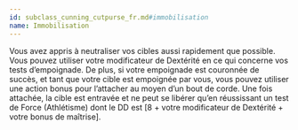 ```yaml
---
id: subclass_cunning_cutpurse_fr.md#immobilisation
name: Immobilisation
---
```


Vous avez appris à neutraliser vos cibles aussi rapidement que possible. Vous pouvez utiliser votre modificateur de Dextérité en ce qui concerne vos tests d’empoignade. De plus, si votre empoignade est couronnée de succès, et tant que votre cible est empoignée par vous, vous pouvez utiliser une action bonus pour l’attacher au moyen d’un bout de corde. Une fois attachée, la cible est entravée et ne peut se libérer qu’en réussissant un test de Force (Athlétisme) dont le DD est [8 + votre modificateur de Dextérité + votre bonus de maîtrise].

